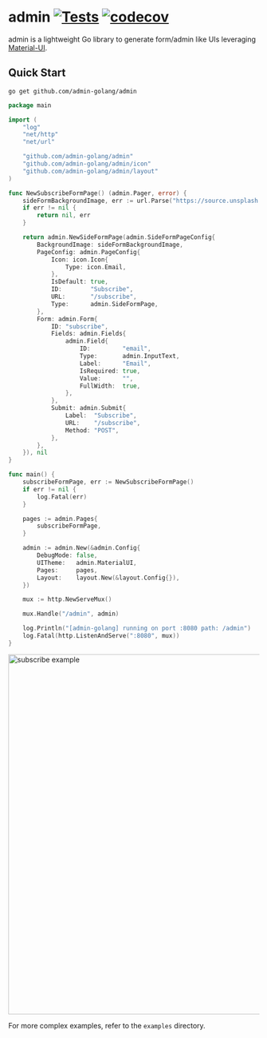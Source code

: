 # admin [![Tests](https://github.com/admin-golang/admin/actions/workflows/tests.yml/badge.svg)](https://github.com/admin-golang/admin/actions/workflows/tests.yml) [![codecov](https://codecov.io/gh/admin-golang/admin/branch/main/graph/badge.svg?token=VUGFGVC37X)](https://codecov.io/gh/admin-golang/admin)

admin is a lightweight Go library to generate form/admin like UIs leveraging [Material-UI](https://github.com/mui/material-ui).

Quick Start
---

```
go get github.com/admin-golang/admin
```

```go
package main

import (
	"log"
	"net/http"
	"net/url"

	"github.com/admin-golang/admin"
	"github.com/admin-golang/admin/icon"
	"github.com/admin-golang/admin/layout"
)

func NewSubscribeFormPage() (admin.Pager, error) {
	sideFormBackgroundImage, err := url.Parse("https://source.unsplash.com/random/?golang")
	if err != nil {
		return nil, err
	}

	return admin.NewSideFormPage(admin.SideFormPageConfig{
		BackgroundImage: sideFormBackgroundImage,
		PageConfig: admin.PageConfig{
			Icon: icon.Icon{
				Type: icon.Email,
			},
			IsDefault: true,
			ID:        "Subscribe",
			URL:       "/subscribe",
			Type:      admin.SideFormPage,
		},
		Form: admin.Form{
			ID: "subscribe",
			Fields: admin.Fields{
				admin.Field{
					ID:         "email",
					Type:       admin.InputText,
					Label:      "Email",
					IsRequired: true,
					Value:      "",
					FullWidth:  true,
				},
			},
			Submit: admin.Submit{
				Label:  "Subscribe",
				URL:    "/subscribe",
				Method: "POST",
			},
		},
	}), nil
}

func main() {
	subscribeFormPage, err := NewSubscribeFormPage()
	if err != nil {
		log.Fatal(err)
	}

	pages := admin.Pages{
		subscribeFormPage,
	}

	admin := admin.New(&admin.Config{
		DebugMode: false,
		UITheme:   admin.MaterialUI,
		Pages:     pages,
		Layout:    layout.New(&layout.Config{}),
	})

	mux := http.NewServeMux()

	mux.Handle("/admin", admin)

	log.Println("[admin-golang] running on port :8080 path: /admin")
	log.Fatal(http.ListenAndServe(":8080", mux))
}
```

<img width="721" alt="subscribe example" src="https://user-images.githubusercontent.com/1000404/179914238-81de7b65-8adb-46df-8b1c-fe0dbe35f96c.png">


For more complex examples, refer to the `examples` directory.
